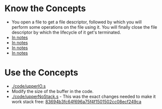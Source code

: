 # Know the Concepts

* You open a file to get a file descriptor, followed by which you will perform some operations on the file using it. You will finally close the file descriptor by which the lifecycle of it get's terminated.
* [In notes](./README.md#standard-and-special-files)
* [In notes](./README.md#buffers-and-bss)
* [In notes](./README.md#buffers-and-bss)
* [In notes](./README.md#the-unix-file-concept)

# Use the Concepts

* [./code/upperIO.s](./code/upperIO.s)
* Modify the size of the buffer in the code.
* [./code/upperNoStack.s](./code/upperNoStack.s) - This was the exact changes needed to make it work stack free: [83694b3fc64f696a75f4f1501502cc08ecf249ca](83694b3fc64f696a75f4f1501502cc08ecf249ca)
